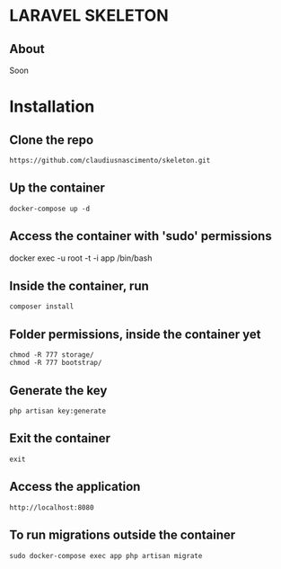 # LARAVEL SKELETON

## About

Soon


# Installation

## Clone the repo

```
https://github.com/claudiusnascimento/skeleton.git
```

## Up the container

```
docker-compose up -d
```

## Access the container with 'sudo' permissions

docker exec -u root -t -i app /bin/bash

## Inside the container, run

```
composer install
```
## Folder permissions, inside the container yet
```
chmod -R 777 storage/
chmod -R 777 bootstrap/
```
## Generate the key
```
php artisan key:generate
```

## Exit the container

```
exit
```

## Access the application
```
http://localhost:8080
```

## To run migrations outside the container
```
sudo docker-compose exec app php artisan migrate
```
